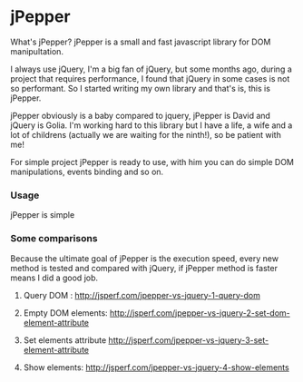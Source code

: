 jPepper
=======

What's jPepper? jPepper is a small and fast javascript library for DOM manipultation.

I always use jQuery, I'm a big fan of jQuery, but some months ago, during a project that requires performance,
I found that jQuery in some cases is not so performant. 
So I started writing my own library and that's is, this is jPepper.

jPepper obviously is a baby compared to jquery, jPepper is David and jQuery is Golia. 
I'm working hard to this library but I have a life, a wife and a lot of childrens 
(actually we are waiting for the ninth!), so be patient with me!

For simple project jPepper is ready to use, with him you can do simple DOM manipulations, events binding and so on.

### Usage

jPepper is simple

### Some comparisons
Because the ultimate goal of jPepper is the execution speed, every new method is tested and compared with jQuery, 
if jPepper method is faster means I did a good job.

1) Query DOM :
http://jsperf.com/jpepper-vs-jquery-1-query-dom

2) Empty DOM elements:
http://jsperf.com/jpepper-vs-jquery-2-set-dom-element-attribute

3) Set elements attribute
http://jsperf.com/jpepper-vs-jquery-3-set-element-attribute

4) Show elements:
http://jsperf.com/jpepper-vs-jquery-4-show-elements
